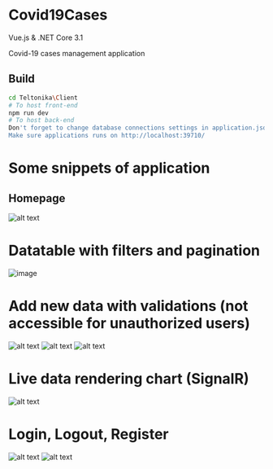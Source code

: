 # Covid19Cases
Vue.js & .NET Core 3.1

Covid-19 cases management application

## Build

``` bash
cd Teltonika\Client
# To host front-end
npm run dev
# To host back-end
Don't forget to change database connections settings in application.json
Make sure applications runs on http://localhost:39710/
```

# Some snippets of application 
## Homepage
![alt text](https://user-images.githubusercontent.com/104672380/166165746-6c06383a-7df3-4fd8-b91b-d8d6b2e30d16.png)
# Datatable with filters and pagination 
![image](https://user-images.githubusercontent.com/104672380/166190527-66f42ade-2cfb-47d9-8337-fa61da41ec0d.png)
# Add new data with validations (not accessible for unauthorized users)
![alt text](https://user-images.githubusercontent.com/104672380/166165882-739e52a8-867b-4111-8c25-186960ba134d.png)
![alt text](https://user-images.githubusercontent.com/104672380/166165890-41d43104-8526-4d3a-aaf2-eb0c120f0c57.png)
![alt text](https://user-images.githubusercontent.com/104672380/166165895-760d113c-03bd-4bd3-97db-dd22bcc742b7.png)
# Live data rendering chart (SignalR)
![alt text](https://user-images.githubusercontent.com/104672380/166187831-5e25d74c-94e4-44a3-b54e-a533af1a3b7a.png)
# Login, Logout, Register
![alt text](https://user-images.githubusercontent.com/104672380/166165944-640290b3-8882-407e-ae41-98e6e9b3ff95.png)
![alt text](https://user-images.githubusercontent.com/104672380/166165954-58d759b4-4042-404a-ae7e-cbf14c2e1432.png)


